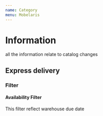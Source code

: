 ```yaml
---
name: Category
menu: Mobelaris
---
```


# Information

all the information relate to catalog changes

## Express delivery

### Filter 

#### Availability Filter

This filter reflect warehouse due date
